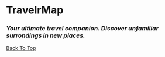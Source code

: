 # TravelrMap
### _Your ultimate travel companion. Discover unfamiliar surrondings in new places._
[Back To Top](#TravelrMap)

